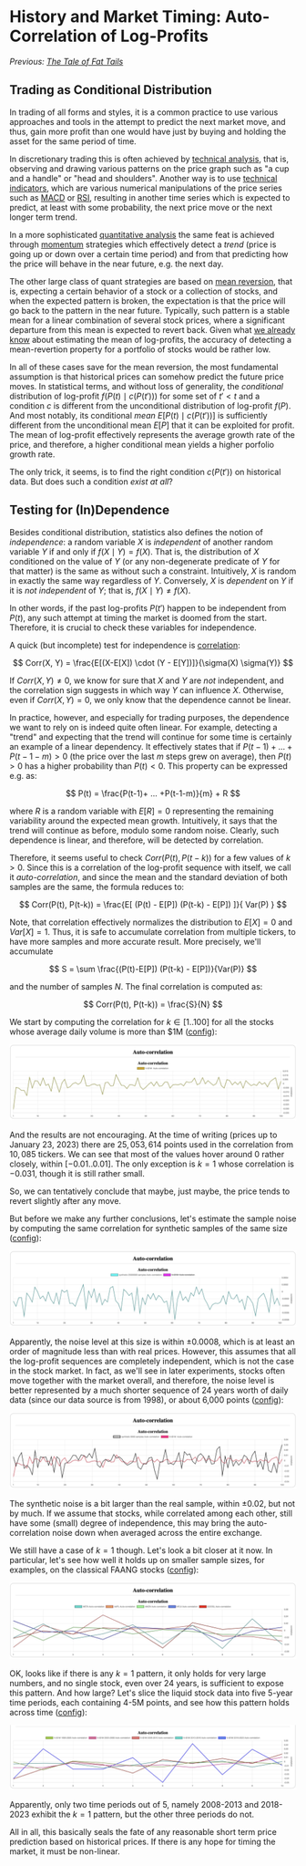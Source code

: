 # History and Market Timing: Auto-Correlation of Log-Profits

*Previous: [The Tale of Fat Tails](../powerdist/fat_tails.md)*

## Trading as Conditional Distribution

In trading of all forms and styles, it is a common practice to use various
approaches and tools in the attempt to predict the next market move, and thus,
gain more profit than one would have just by buying and holding the asset for
the same period of time.

In discretionary trading this is often achieved by [technical analysis], that
is, observing and drawing various patterns on the price graph such as "a cup and
a handle" or "head and shoulders". Another way is to use [technical indicators],
which are various numerical manipulations of the price series such as [MACD] or
[RSI], resulting in another time series which is expected to predict, at least
with some probability, the next price move or the next longer term trend.

In a more sophisticated [quantitative analysis] the same feat is achieved
through [momentum] strategies which effectively detect a _trend_ (price is going
up or down over a certain time period) and from that predicting how the price
will behave in the near future, e.g. the next day.

The other large class of quant strategies are based on [mean reversion], that
is, expecting a certain behavior of a stock or a collection of stocks, and when
the expected pattern is broken, the expectation is that the price will go back
to the pattern in the near future. Typically, such pattern is a stable mean for
a linear combination of several stock prices, where a significant departure from
this mean is expected to revert back. Given what
[we already know](../powerdist/students.md#implications-for-log-profits) about
estimating the mean of log-profits, the accuracy of detecting a mean-revertion
property for a portfolio of stocks would be rather low.

In all of these cases save for the mean reversion, the most fundamental
assumption is that historical prices can somehow predict the future price
moves. In statistical terms, and without loss of generality, the _conditional_
distribution of log-profit $f(P(t) \mid c(P(t')))$ for some set of $t' < t$ and a condition $c$ is
different from the unconditional distribution of log-profit $f(P)$.  And most
notably, its conditional _mean_ $E[P(t) \mid c(P(t'))]$ is sufficiently
different from the unconditional mean $E[P]$ that it can be exploited for
profit. The mean of log-profit effectively represents the average growth rate of
the price, and therefore, a higher conditional mean yields a higher porfolio
growth rate.

The only trick, it seems, is to find the right condition $c(P(t'))$ on
historical data. But does such a condition _exist at all_?

## Testing for (In)Dependence

Besides conditional distribution, statistics also defines the notion of
_independence_: a random variable $X$ is _independent_ of another random
variable $Y$ if and only if $f(X \mid Y) = f(X)$. That is, the distribution of $X$
conditioned on the value of $Y$ (or any non-degenerate predicate of $Y$ for that
matter) is the same as without such a constraint. Intuitively, $X$ is random in
exactly the same way regardless of $Y$. Conversely, $X$ is _dependent_ on $Y$ if
it is _not independent_ of $Y$; that is, $f(X \mid Y) \ne f(X)$.

In other words, if the past log-profits $P(t')$ happen to be independent from
$P(t)$, any such attempt at timing the market is doomed from the start.
Therefore, it is crucial to check these variables for independence.

A quick (but incomplete) test for independence is [correlation]:

$$
Corr(X, Y) = \frac{E[(X-E[X]) \cdot (Y - E[Y])]}{\sigma(X) \sigma(Y)}
$$

If $Corr(X, Y) \ne 0$, we know for sure that $X$ and $Y$ are _not_ independent,
and the correlation sign suggests in which way $Y$ can influence $X$.
Otherwise, even if $Corr(X, Y) = 0$, we only know that the dependence cannot be
linear.

In practice, however, and especially for trading purposes, the dependence we
want to rely on is indeed quite often linear. For example, detecting a "trend"
and expecting that the trend will continue for some time is certainly an example
of a linear dependency. It effectively states that if $P(t-1)+ ... +P(t-1-m) > 0$
(the price over the last $m$ steps grew on average), then $P(t) > 0$ has a higher
probability than $P(t) < 0$. This property can be expressed e.g. as:

$$
P(t) = \frac{P(t-1)+ ... +P(t-1-m)}{m} + R
$$

where $R$ is a random variable with $E[R]=0$ representing the remaining
variability around the expected mean growth. Intuitively, it says that the trend
will continue as before, modulo some random noise. Clearly, such dependence is
linear, and therefore, will be detected by correlation.

Therefore, it seems useful to check $Corr(P(t), P(t-k))$ for a few values of
$k > 0$.  Since this is a correlation of the log-profit sequence with itself, we
call it _auto-correlation_, and since the mean and the standard deviation of
both samples are the same, the formula reduces to:

$$
Corr(P(t), P(t-k)) = \frac{E[ (P(t) - E[P])  (P(t-k) - E[P]) ]}{ Var(P) }
$$

Note, that correlation effectively normalizes the distribution to $E[X]=0$ and
$Var[X]=1$. Thus, it is safe to accumulate correlation from multiple tickers, to
have more samples and more accurate result. More precisely, we'll accumulate

$$
S = \sum \frac{(P(t)-E[P]) (P(t-k) - E[P])}{Var(P)}
$$

and the number of samples $N$. The final correlation is computed as:

$$
Corr(P(t), P(t-k)) = \frac{S}{N}
$$

We start by computing the correlation for $k\in [1..100]$ for all the stocks
whose average daily volume is more than $1M ([config](assets/prices-all.json)):

![All liquid stocks](assets/prices-all.jpeg)

And the results are not encouraging. At the time of writing (prices up to
January 23, 2023) there are $25,053,614$ points used in the correlation from
$10,085$ tickers. We can see that most of the values hover around $0$ rather
closely, within $[-0.01..0.01]$. The only exception is $k=1$ whose correlation
is $-0.031$, though it is still rather small.

So, we can tentatively conclude that maybe, just maybe, the price tends to
revert slightly after any move.

But before we make any further conclusions, let's estimate the sample noise by
computing the same correlation for synthetic samples of the same size
([config](assets/synthetic-25M.json)):

![Synthetic 25M samples](assets/synthetic-25M.jpeg)

Apparently, the noise level at this size is within $\pm 0.0008$, which is at least
an order of magnitude less than with real prices. However, this assumes that all
the log-profit sequences are completely independent, which is not the case in
the stock market. In fact, as we'll see in later experiments, stocks often move
together with the market overall, and therefore, the noise level is better
represented by a much shorter sequence of 24 years worth of daily data (since
our data source is from 1998), or about 6,000 points
([config](assets/synthetic-6K.json)):

![Synthetic 6K samples](assets/synthetic-6K.jpeg)

The synthetic noise is a bit larger than the real sample, within $\pm 0.02$, but
not by much. If we assume that stocks, while correlated among each other, still
have some (small) degree of independence, this may bring the auto-correlation
noise down when averaged across the entire exchange.

We still have a case of $k=1$ though. Let's look a bit closer at it now. In
particular, let's see how well it holds up on smaller sample sizes, for
examples, on the classical FAANG stocks ([config](assets/FAANG.json)):

![FAANG stocks](assets/FAANG.jpeg)

OK, looks like if there is any $k=1$ pattern, it only holds for very large
numbers, and no single stock, even over 24 years, is sufficient to expose this
pattern. And how large? Let's slice the liquid stock data into five 5-year time
periods, each containing 4-5M points, and see how this pattern holds across time
([config](assets/by-year.json)):

![Correlation by year](assets/by-year.jpeg)

Apparently, only two time periods out of 5, namely 2008-2013 and 2018-2023
exhibit the $k=1$ pattern, but the other three periods do not. 

All in all, this basically seals the fate of any reasonable short term price
prediction based on historical prices. If there is any hope for timing the
market, it must be non-linear.

[technical analysis]: https://en.wikipedia.org/wiki/Technical_analysis
[quantitative analysis]: https://en.wikipedia.org/wiki/Quantitative_analysis_(finance)
[momentum]: https://en.wikipedia.org/wiki/Momentum_(finance)
[technical indicators]: https://en.wikipedia.org/wiki/Technical_indicator
[MACD]: https://en.wikipedia.org/wiki/MACD
[RSI]: https://en.wikipedia.org/wiki/Relative_strength_index
[mean reversion]: https://en.wikipedia.org/wiki/Mean_reversion_(finance)
[correlation]: https://en.wikipedia.org/wiki/Correlation
